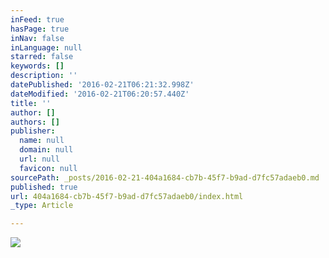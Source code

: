 ```yaml
---
inFeed: true
hasPage: true
inNav: false
inLanguage: null
starred: false
keywords: []
description: ''
datePublished: '2016-02-21T06:21:32.998Z'
dateModified: '2016-02-21T06:20:57.440Z'
title: ''
author: []
authors: []
publisher:
  name: null
  domain: null
  url: null
  favicon: null
sourcePath: _posts/2016-02-21-404a1684-cb7b-45f7-b9ad-d7fc57adaeb0.md
published: true
url: 404a1684-cb7b-45f7-b9ad-d7fc57adaeb0/index.html
_type: Article

---
```

![](https://the-grid-user-content.s3-us-west-2.amazonaws.com/657aa961-b380-4d94-9d94-6aa7995ba622.JPG)